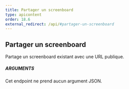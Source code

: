 ```yaml
---
title: Partager un screenboard
type: apicontent
order: 18.6
external_redirect: /api/#partager-un-screenboard
---
```


## Partager un screenboard

Partage un screenboard existant avec une URL publique.

##### ARGUMENTS

Cet endpoint ne prend aucun argument JSON.

